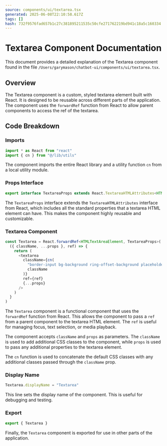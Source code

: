 ```yaml
---
source: components/ui/textarea.tsx
generated: 2025-06-08T22:10:58.617Z
tags: []
hash: 732f9576fad657b1c27c381895211535c50cfe271762219bd941c18a5c160334
---
```


# Textarea Component Documentation

This document provides a detailed explanation of the Textarea component found in the file `/Users/garymason/chatbot-ui/components/ui/textarea.tsx`.

## Overview

The Textarea component is a custom, styled textarea element built with React. It is designed to be reusable across different parts of the application. The component uses the `forwardRef` function from React to allow parent components to access the ref of the textarea.

## Code Breakdown

### Imports

```ts
import * as React from "react"
import { cn } from "@/lib/utils"
```

The component imports the entire React library and a utility function `cn` from a local utility module.

### Props Interface

```ts
export interface TextareaProps extends React.TextareaHTMLAttributes<HTMLTextAreaElement> {}
```

The `TextareaProps` interface extends the `TextareaHTMLAttributes` interface from React, which includes all the standard properties that a textarea HTML element can have. This makes the component highly reusable and customizable.

### Textarea Component

```ts
const Textarea = React.forwardRef<HTMLTextAreaElement, TextareaProps>(
  ({ className, ...props }, ref) => {
    return (
      <textarea
        className={cn(
          "border-input bg-background ring-offset-background placeholder:text-muted-foreground focus-visible:ring-ring flex min-h-[80px] w-full rounded-md border px-3 py-2 text-sm focus-visible:outline-none focus-visible:ring-2 focus-visible:ring-offset-2 disabled:cursor-not-allowed disabled:opacity-50",
          className
        )}
        ref={ref}
        {...props}
      />
    )
  }
)
```

The `Textarea` component is a functional component that uses the `forwardRef` function from React. This allows the component to pass a `ref` from a parent component to the textarea HTML element. The `ref` is useful for managing focus, text selection, or media playback.

The component accepts `className` and `props` as parameters. The `className` is used to add additional CSS classes to the component, while `props` is used to pass any additional properties to the textarea element.

The `cn` function is used to concatenate the default CSS classes with any additional classes passed through the `className` prop.

### Display Name

```ts
Textarea.displayName = "Textarea"
```

This line sets the display name of the component. This is useful for debugging and testing.

### Export

```ts
export { Textarea }
```

Finally, the `Textarea` component is exported for use in other parts of the application.